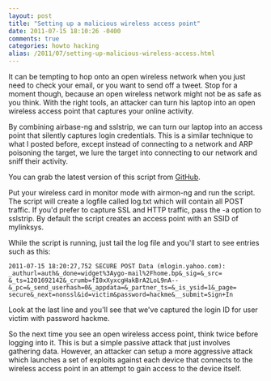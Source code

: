 ```yaml
---
layout: post
title: "Setting up a malicious wireless access point"
date: 2011-07-15 18:10:26 -0400
comments: true
categories: howto hacking
alias: /2011/07/setting-up-malicious-wireless-access.html
---
```


It can be tempting to hop onto an open wireless network when you just need to check your email, or you want to send off a tweet. Stop for a moment though, because an open wireless network might not be as safe as you think. With the right tools, an attacker can turn his laptop into an open wireless access point that captures your online activity. 

<!--more-->

By combining airbase-ng and sslstrip, we can turn our laptop into an access point that silently captures login credentials. This is a similar technique to what I posted before, except instead of connecting to a network and ARP poisoning the target, we lure the target into connecting to our network and sniff their activity.

You can grab the latest version of this script from [GitHub](https://github.com/superkojiman/peepshow).

Put your wireless card in monitor mode with airmon-ng and run the script. The script will create a logfile called log.txt which will contain all POST traffic. If you'd prefer to capture SSL and HTTP traffic, pass the -a option to sslstrip. By default the script creates an access point with an SSID of mylinksys. 

While the script is running, just tail the log file and you'll start to see entries such as this:

```
2011-07-15 18:20:27,752 SECURE POST Data (mlogin.yahoo.com):
_authurl=auth&_done=widget%3Aygo-mail%2Fhome.bp&_sig=&_src=
&_ts=1201692142&_crumb=fI0xXyxcgHakBrA2LoL9nA--&_pc=&_send_userhash=0&_appdata=&_partner_ts=&_is_ysid=1&_page=
secure&_next=nonssl&id=victim&password=hackme&__submit=Sign+In
```

Look at the last line and you'll see that we've captured the login ID for user victim with password hackme.

So the next time you see an open wireless access point, think twice before logging into it. This is but a simple passive attack that just involves gathering data. However, an attacker can setup a more aggressive attack which launches a set of exploits against each device that connects to the wireless access point in an attempt to gain access to the device itself.
